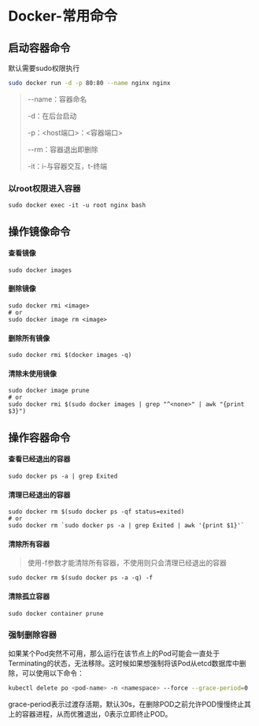 # Docker-常用命令

## 启动容器命令

默认需要sudo权限执行

```sh
sudo docker run -d -p 80:80 --name nginx nginx
```

> --name：容器命名
>
> -d：在后台启动
>
> -p：<host端口>：<容器端口>
>
> --rm：容器退出即删除
>
> -it：i-与容器交互，t-终端

### 以root权限进入容器

```shell
sudo docker exec -it -u root nginx bash
```

## 操作镜像命令

#### 查看镜像

```shell
sudo docker images
```

#### 删除镜像

```shell
sudo docker rmi <image>
# or
sudo docker image rm <image>
```

#### 删除所有镜像

```shell
sudo docker rmi $(docker images -q)
```

#### 清除未使用镜像

```shell
sudo docker image prune
# or
sudo docker rmi $(sudo docker images | grep "^<none>" | awk "{print $3}")
```

## 操作容器命令

#### 查看已经退出的容器

```shell
sudo docker ps -a | grep Exited
```

#### 清理已经退出的容器

```shell
sudo docker rm $(sudo docker ps -qf status=exited)
# or
sudo docker rm `sudo docker ps -a | grep Exited | awk '{print $1}'`
```

#### 清除所有容器

> 使用-f参数才能清除所有容器，不使用则只会清理已经退出的容器

```shell
sudo docker rm $(sudo docker ps -a -q) -f
```

#### 清除孤立容器

```shell
sudo docker container prune
```

### 强制删除容器

如果某个Pod突然不可用，那么运行在该节点上的Pod可能会一直处于Terminating的状态，无法移除。这时候如果想强制将该Pod从etcd数据库中删除，可以使用以下命令：

```bash
kubectl delete po <pod-name> -n <namespace> --force --grace-period=0
```

grace-period表示过渡存活期，默认30s，在删除POD之前允许POD慢慢终止其上的容器进程，从而优雅退出，0表示立即终止POD。
